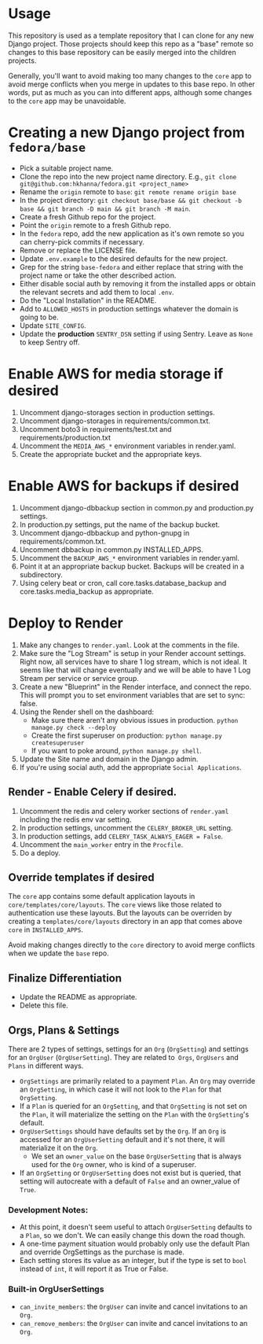 # Usage

This repository is used as a template repository that I can clone for any new Django project. Those projects should keep this repo as a "base" remote so changes to this base repository can be easily merged into the children projects.

Generally, you'll want to avoid making too many changes to the `core` app to avoid merge conflicts when you merge in updates to this base repo. In other words, put as much as you can into different apps, although some changes to the `core` app may be unavoidable.

# Creating a new Django project from `fedora/base`

- Pick a suitable project name.
- Clone the repo into the new project name directory. E.g., `git clone git@github.com:hkhanna/fedora.git <project_name>`
- Rename the `origin` remote to `base`: `git remote rename origin base`
- In the project directory: `git checkout base/base && git checkout -b base && git branch -D main && git branch -M main`.
- Create a fresh Github repo for the project.
- Point the `origin` remote to a fresh Github repo.
- In the `fedora` repo, add the new application as it's own remote so you can cherry-pick commits if necessary.
- Remove or replace the LICENSE file.
- Update `.env.example` to the desired defaults for the new project.
- Grep for the string `base-fedora` and either replace that string with the project name or take the other described action.
- Either disable social auth by removing it from the installed apps or obtain the relevant secrets and add them to local `.env`.
- Do the "Local Installation" in the README.
- Add to `ALLOWED_HOSTS` in production settings whatever the domain is going to be.
- Update `SITE_CONFIG`.
- Update the **production** `SENTRY_DSN` setting if using Sentry. Leave as `None` to keep Sentry off.

# Enable AWS for media storage if desired

1. Uncomment django-storages section in production settings.
1. Uncomment django-storages in requirements/common.txt.
1. Uncomment boto3 in requirements/test.txt and requirements/production.txt
1. Uncomment the `MEDIA_AWS_*` environment variables in render.yaml.
1. Create the appropriate bucket and the appropriate keys.

# Enable AWS for backups if desired

1. Uncomment django-dbbackup section in common.py and production.py settings.
1. In production.py settings, put the name of the backup bucket.
1. Uncomment django-dbbackup and python-gnupg in requirements/common.txt.
1. Uncomment dbbackup in common.py INSTALLED_APPS.
1. Uncomment the `BACKUP_AWS_*` environment variables in render.yaml.
1. Point it at an appropriate backup bucket. Backups will be created in a subdirectory.
1. Using celery beat or cron, call core.tasks.database_backup and core.tasks.media_backup as appropriate.

# Deploy to Render

1. Make any changes to `render.yaml`. Look at the comments in the file.
1. Make sure the "Log Stream" is setup in your Render account settings. Right now, all services have to share 1 log stream, which is not ideal. It seems like that will change eventually and we will be able to have 1 Log Stream per service or service group.
1. Create a new "Blueprint" in the Render interface, and connect the repo. This will prompt you to set environment variables that are set to sync: false.
1. Using the Render shell on the dashboard:
   - Make sure there aren't any obvious issues in production. `python manage.py check --deploy`
   - Create the first superuser on production: `python manage.py createsuperuser`
   - If you want to poke around, `python manage.py shell`.
1. Update the Site name and domain in the Django admin.
1. If you're using social auth, add the appropriate `Social Applications`.

## Render - Enable Celery if desired.

1. Uncomment the redis and celery worker sections of `render.yaml` including the redis env var setting.
1. In production settings, uncomment the `CELERY_BROKER_URL` setting.
1. In production settings, add `CELERY_TASK_ALWAYS_EAGER = False`.
1. Uncomment the `main_worker` entry in the `Procfile`.
1. Do a deploy.

## Override templates if desired

The `core` app contains some default application layouts in `core/templates/core/layouts`. The `core` views like those related to authentication use these layouts. But the layouts can be overriden by creating a `templates/core/layouts` directory in an app that comes above `core` in `INSTALLED_APPS`.

Avoid making changes directly to the `core` directory to avoid merge conflicts when we update the `base` repo.

## Finalize Differentiation

- Update the README as appropriate.
- Delete this file.

## Orgs, Plans & Settings

There are 2 types of settings, settings for an `Org` (`OrgSetting`) and settings for an `OrgUser` (`OrgUserSetting`).
They are related to` Orgs`, `OrgUsers` and `Plans` in different ways.

- `OrgSettings` are primarily related to a payment `Plan`. An `Org` may override an `OrgSetting`, in which case it will not look to the `Plan` for that `OrgSetting`.
- If a `Plan` is queried for an `OrgSetting`, and that `OrgSetting` is not set on the `Plan`, it will materialize the setting on the `Plan` with the `OrgSetting`'s default.
- `OrgUserSettings` should have defaults set by the `Org`. If an `Org` is accessed for an `OrgUserSetting` default and it's not there, it will materialize it on the `Org`.
  - We set an `owner_value` on the base `OrgUserSetting` that is always used for the `Org` owner, who is kind of a superuser.
- If an `OrgSetting` or `OrgUserSetting` does not exist but is queried, that setting will autocreate with a default of `False` and an owner_value of `True`.

### Development Notes:

- At this point, it doesn't seem useful to attach `OrgUserSetting` defaults to a `Plan`, so we don't. We can easily change this down the road though.
- A one-time payment situation would probably only use the default Plan and override OrgSettings as the purchase is made.
- Each setting stores its value as an integer, but if the type is set to `bool` instead of `int`, it will report it as True or False.

### Built-in OrgUserSettings

- `can_invite_members`: the `OrgUser` can invite and cancel invitations to an `Org`.
- `can_remove_members`: the `OrgUser` can invite and cancel invitations to an `Org`.
